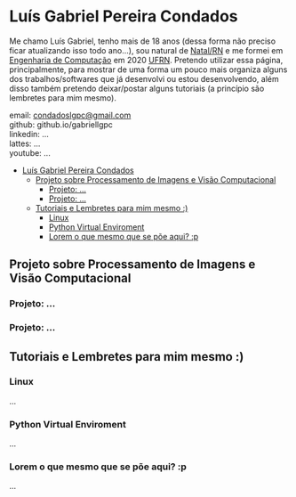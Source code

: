# Luís Gabriel Pereira Condados

Me chamo Luís Gabriel, tenho mais de 18 anos (dessa forma não preciso ficar atualizando isso todo ano...), sou natural de [Natal/RN]() e me formei em [Engenharia de Computação]() em 2020 [UFRN](). Pretendo utilizar essa página, principalmente, para mostrar de uma forma um pouco mais organiza alguns dos trabalhos/softwares que já desenvolvi ou estou desenvolvendo, além disso também pretendo deixar/postar alguns tutoriais (a princípio são lembretes para mim mesmo).


email: condadoslgpc@gmail.com\
github: github.io/gabriellgpc\
linkedin: ...\
lattes: ...\
youtube: ...


- [Luís Gabriel Pereira Condados](#luís-gabriel-pereira-condados)
  - [Projeto sobre Processamento de Imagens e Visão Computacional](#projeto-sobre-processamento-de-imagens-e-visão-computacional)
    - [Projeto: ...](#projeto-)
    - [Projeto: ...](#projeto--1)
  - [Tutoriais e Lembretes para mim mesmo :)](#tutoriais-e-lembretes-para-mim-mesmo-)
    - [Linux](#linux)
    - [Python Virtual Enviroment](#python-virtual-enviroment)
    - [Lorem o que mesmo que se põe aqui? :p](#lorem-o-que-mesmo-que-se-põe-aqui-p)

## Projeto sobre Processamento de Imagens e Visão Computacional

### Projeto: ...

### Projeto: ...

## Tutoriais e Lembretes para mim mesmo :)

### Linux
...

### Python Virtual Enviroment
...

### Lorem o que mesmo que se põe aqui? :p
...